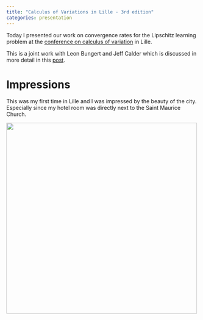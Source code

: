 ```yaml
---
title: "Calculus of Variations in Lille - 3rd edition"
categories: presentation
---
```


Today I presented our work on convergence rates for the Lipschitz learning problem at the [conference on calculus of variation](https://indico.math.cnrs.fr/event/7044/) in Lille.

This is a joint work with Leon Bungert and Jeff Calder which is discussed in more detail in this [post](/paper/2021/11/25/UCR.html). 

# Impressions

This was my first time in Lille and I was impressed by the beauty of the city. Especially since my hotel room was directly next to the Saint Maurice Church.

<img src="/assets/img/Lille.jpg" width="500">